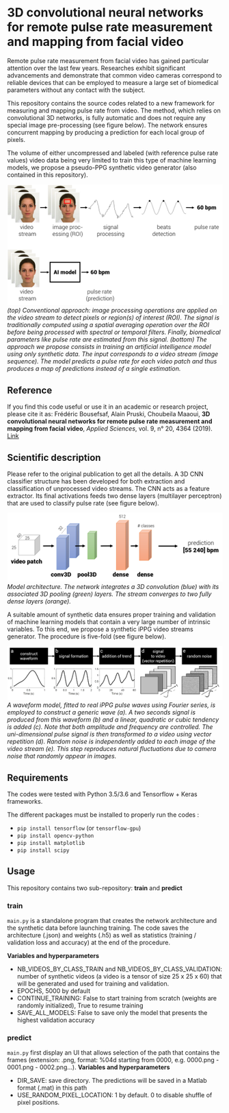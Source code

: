 # 3D convolutional neural networks for remote pulse rate measurement and mapping from facial video

Remote pulse rate measurement from facial video has gained particular attention over the last few years. Researches exhibit significant advancements and demonstrate that common video cameras correspond to reliable devices that can be employed to measure a large set of biomedical parameters without any contact with the subject. 

This repository contains the source codes related to a new framework for measuring and mapping pulse rate from video. The method, which relies on convolutional 3D networks, is fully automatic and does not require any special image pre-processing (see figure below). The network ensures concurrent mapping by producing a prediction for each local group of pixels. 

The volume of either uncompressed and labeled (with reference pulse rate values) video data being very limited to train this type of machine learning models, we propose a pseudo-PPG synthetic video generator (also contained in this repository).

![Alt text](illustrations/overview.png?raw=true "General overview")
*(top) Conventional approach: image processing operations are applied on the video stream to detect pixels or region(s) of interest (ROI). The signal is traditionally computed using a spatial averaging operation over the ROI before being processed with spectral or temporal filters. Finally, biomedical parameters like pulse rate are estimated from this signal. (bottom) The approach we propose consists in training an artificial intelligence model using only synthetic data. The input corresponds to a video stream (image sequence). The model predicts a pulse rate for each video patch and thus produces a map of predictions instead of a single estimation.*


## Reference

If you find this code useful or use it in an academic or research project, please cite it as: 
Frédéric Bousefsaf, Alain Pruski, Choubeila Maaoui, **3D convolutional neural networks for remote pulse rate measurement and mapping from facial video**, *Applied Sciences*, vol. 9, n° 20, 4364 (2019). [Link](https://www.mdpi.com/2076-3417/9/20/4364)


## Scientific description

Please refer to the original publication to get all the details. A 3D CNN classifier structure has been developed for both extraction and classification of unprocessed video streams. The CNN acts as a feature extractor. Its final activations feeds two dense layers (multilayer perceptron) that are used to classify pulse rate (see figure below).

![Alt text](illustrations/network_architecture.png?raw=true "Network architecture")
*Model architecture. The network integrates a 3D convolution (blue) with its associated 3D pooling (green) layers. The stream converges to two fully dense layers (orange).*


A suitable amount of synthetic data ensures proper training and validation of machine learning models that contain a very large number of intrinsic variables. To this end, we propose a synthetic iPPG video streams generator. The procedure is five-fold (see figure below).


![Alt text](illustrations/synthetic_generator.png?raw=true "Synthetic generator")
*A waveform model, fitted to real iPPG pulse waves using Fourier series, is employed to construct a generic wave (a). A two seconds signal is produced from this waveform (b) and a linear, quadratic or cubic tendency is added (c). Note that both amplitude and frequency are controlled. The uni-dimensional pulse signal is then transformed to a video using vector repetition (d). Random noise is independently added to each image of the video stream (e). This step reproduces natural fluctuations due to camera noise that randomly appear in images.*


## Requirements
The codes were tested with Python 3.5/3.6 and Tensorflow + Keras frameworks.

The different packages must be installed to properly run the codes : 
- `pip install tensorflow` (or `tensorflow-gpu`)
- `pip install opencv-python`
- `pip install matplotlib`
- `pip install scipy`


## Usage

This repository contains two sub-repository: **train** and **predict** 

### train
`main.py` is a standalone program that creates the network architecture and the synthetic data before launching training. The code saves the architecture (.json) and weights (.h5) as well as statistics (training / validation loss and accuracy) at the end of the procedure.

**Variables and hyperparameters**
- NB_VIDEOS_BY_CLASS_TRAIN and NB_VIDEOS_BY_CLASS_VALIDATION: number of synthetic videos (a video is a tensor of size 25 x 25 x 60) that will be generated and used for training and validation.
- EPOCHS, 5000 by default
- CONTINUE_TRAINING: False to start training from scratch (weights are randomly initialized), True to resume training
- SAVE_ALL_MODELS: False to save only the model that presents the highest validation accuracy


### predict
`main.py` first display an UI that allows selection of the path that contains the frames (extension: .png, format: %04d starting from 0000, e.g. 0000.png - 0001.png - 0002.png...).
**Variables and hyperparameters**
- DIR_SAVE: save directory. The predictions will be saved in a Matlab format (.mat) in this path
- USE_RANDOM_PIXEL_LOCATION: 1 by default. 0 to disable shuffle of pixel positions.
